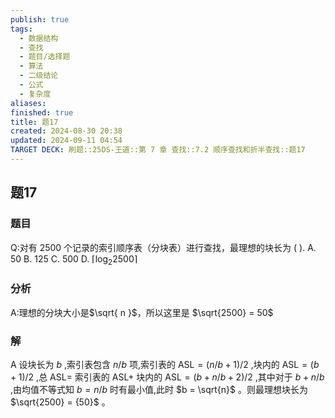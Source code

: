 ```yaml
---
publish: true
tags:
  - 数据结构
  - 查找
  - 题目/选择题
  - 算法
  - 二级结论
  - 公式
  - 复杂度
aliases: 
finished: true
title: 题17
created: 2024-08-30 20:38
updated: 2024-09-11 04:54
TARGET DECK: 刷题::25DS-王道::第 7 章 查找::7.2 顺序查找和折半查找::题17
---
```

## 题17
### 题目
Q:对有 2500 个记录的索引顺序表（分块表）进行查找，最理想的块长为 ( ).
A. 50 
B. 125 
C. 500 
D. $\lceil  {{\log }_{2}{2500}}\rceil$
### 分析
A:理想的分块大小是$\sqrt{ n }$，所以这里是 $\sqrt{2500} = 50$
### 解
A
设块长为 $b$ ,索引表包含 $n/b$ 项,索引表的 $\mathrm{{ASL}} = ( {n/b + 1}) /2$ ,块内的 $\mathrm{{ASL}} = ( {b + 1}) /2$ ,总 $\mathrm{{ASL}} =$ 索引表的 $\mathrm{{ASL}} +$ 块内的 $\mathrm{{ASL}} = ( {b + n/b + 2}) /2$ ,其中对于 $b + n/b$ ,由均值不等式知 $b = n/b$ 时有最小值,此时 $b = \sqrt{n}$ 。则最理想块长为 $\sqrt{2500} = {50}$ 。


 